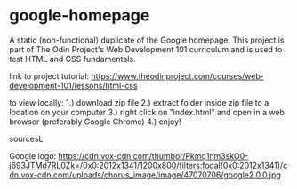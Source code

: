 # google-homepage

A static (non-functional) duplicate of the Google homepage. This project is part of The Odin Project's Web Development 101
curriculum and is used to test HTML and CSS fundamentals.


link to project tutorial: https://www.theodinproject.com/courses/web-development-101/lessons/html-css

to view locally: 1.) download zip file
		 2.) extract folder inside zip file to a location on your computer
		 3.) right click on "index.html" and open in a web browser (preferably Google Chrome)
		 4.) enjoy!







sourcesL

Google logo: https://cdn.vox-cdn.com/thumbor/Pkmq1nm3skO0-j693JTMd7RL0Zk=/0x0:2012x1341/1200x800/filters:focal(0x0:2012x1341)/cdn.vox-cdn.com/uploads/chorus_image/image/47070706/google2.0.0.jpg

